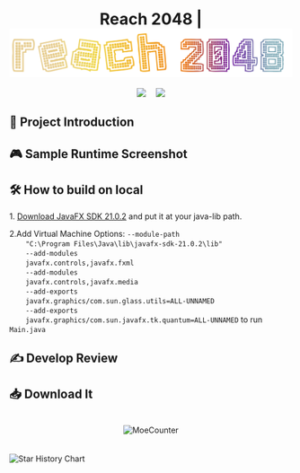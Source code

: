 <!-------------------This is beginning.------------------->

<!--
    -----------------Put logo here----------------------
-->

<div align="center">
    <h1>
    Reach 2048 |
    <img src="src/main/resources/assets/logo.png" alt="Reach 2048" width="520" align="center">
    </h1>
</div> 

<!-------------------Put tag here------------------->
<div align="center">
    <p>
    <img src="https://img.shields.io/badge/JavaFX-21.0.2-orange?style=flat&link=https%3A%2F%2Fopenjfx.io%2F" />&emsp;
    <img src="https://img.shields.io/badge/Maven-3.8.5-blue?style=flat&logo=apache%20maven&color=%23C71A36&link=https%3A%2F%2Fmaven.apache.org%2F"/>
    </p>
</div>

<!-------------------Put introduction here------------------->
<div>
    <h2>📕 Project Introduction</h2>
    <p></p>
</div>

<!-------------------Put running demo here------------------->
<div>
    <h2>🎮 Sample Runtime Screenshot</h2>
    <!-------------------Several images here...------------------->
</div>

<!-------------------Put how to run on local here------------------->
<div>
    <h2>🛠️ How to build on local</h2>
    <p>
    1. <a href="https://download2.gluonhq.com/openjfx/21.0.2/openjfx-21.0.2_windows-x64_bin-sdk.zip">Download JavaFX SDK 21.0.2</a> and put it at your java-lib path.
    </p>
    <p>
    2.Add Virtual Machine Options: <code>--module-path
    "C:\Program Files\Java\lib\javafx-sdk-21.0.2\lib"
    --add-modules
    javafx.controls,javafx.fxml
    --add-modules
    javafx.controls,javafx.media
    --add-exports
    javafx.graphics/com.sun.glass.utils=ALL-UNNAMED
    --add-exports
    javafx.graphics/com.sun.javafx.tk.quantum=ALL-UNNAMED</code> to run <code>Main.java</code>
    </p>
</div>

<!-------------------Put develop notes here------------------->
<div>
    <h2>✍ Develop Review</h2>
    <!-------------------Several urls here...------------------->
</div>

<!-------------------Put Release here------------------->
<div>
    <h2>📥 Download It</h2>
</div>

<br/>

<!--
    -----------------Put MoeCounter here-----------------
-->
<div align="center">
  <img src="https://count.himiku.com/get/@misuzu&theme=rule34" alt="MoeCounter" />
</div>
<br></br>
<!--
    -----------------Put star graph here-----------------
-->
<picture>
  <source
    media="(prefers-color-scheme: dark)"
    srcset="
      https://api.star-history.com/svg?repos=zaddle55/Gaming2048&type=Date&theme=dark
    "
  />
  <source
    media="(prefers-color-scheme: light)"
    srcset="
      https://api.star-history.com/svg?repos=zaddle55/Gaming2048&type=Date&theme=light
    "
  />
  <img
    alt="Star History Chart"
    src="https://api.star-history.com/svg?repos=zaddle55/Gaming2048&type=Date"
  />
</picture>
